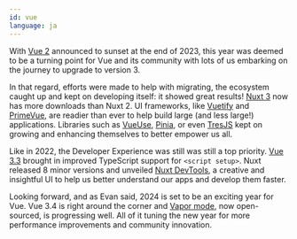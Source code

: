 ```yaml
---
id: vue
language: ja
---
```


With [Vue 2](https://blog.vuejs.org/posts/vue-2-eol) announced to sunset at the end of 2023, this year was deemed to be a turning point for Vue and its community with lots of us embarking on the journey to upgrade to version 3.

In that regard, efforts were made to help with migrating, the ecosystem caught up and kept on developing itself: it showed great results! [Nuxt 3](https://nuxt.com/) now has more downloads than Nuxt 2. UI frameworks, like [Vuetify](https://vuetifyjs.com/en/) and [PrimeVue](https://primevue.org/), are readier than ever to help build large (and less large!) applications. Libraries such as [VueUse](https://vueuse.org/), [Pinia](https://pinia.vuejs.org/), or even [TresJS](https://tresjs.org/) kept on growing and enhancing themselves to better empower us all.

Like in 2022, the Developer Experience was still was still a top priority. [Vue 3.3](https://blog.vuejs.org/posts/vue-3-3) brought in improved TypeScript support for `<script setup>`. Nuxt released 8 minor versions and unveiled [Nuxt DevTools](https://devtools.nuxt.com/), a creative and insightful UI to help us better understand our apps and develop them faster.

Looking forward, and as Evan said, 2024 is set to be an exciting year for Vue. Vue 3.4 is right around the corner and [Vapor mode](https://github.com/vuejs/core-vapor), now open-sourced, is progressing well. All of it tuning the new year for more performance improvements and community innovation.

